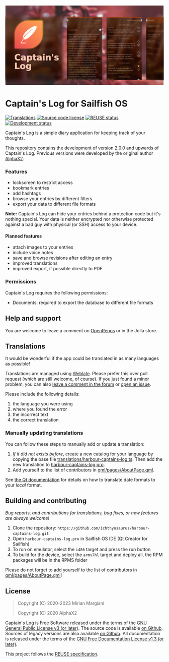 <!--
SPDX-FileCopyrightText: 2021-2023 Mirian Margiani
SPDX-License-Identifier: GFDL-1.3-or-later
-->

![Captain's Log banner](dist/banner-small.png)

# Captain's Log for Sailfish OS

[![Translations](https://hosted.weblate.org/widgets/harbour-captains-log/-/translations/svg-badge.svg)](https://hosted.weblate.org/projects/harbour-captains-log/translations)
[![Source code license](https://img.shields.io/badge/source_code-GPL--3.0--or--later-yellowdarkgreen)](https://github.com/ichthyosaurus/harbour-captains-log/tree/main/LICENSES)
[![REUSE status](https://api.reuse.software/badge/github.com/ichthyosaurus/harbour-captains-log)](https://api.reuse.software/info/github.com/ichthyosaurus/harbour-captains-log)
[![Development status](https://img.shields.io/badge/development-stable-blue)](https://github.com/ichthyosaurus/harbour-captains-log)
<!-- [![Liberapay donations](https://img.shields.io/liberapay/receives/ichthyosaurus)](https://liberapay.com/ichthyosaurus) -->

Captain's Log is a simple diary application for keeping track of your thoughts.

This repository contains the development of version 2.0.0 and upwards of
Captain's Log. Previous versions were developed by the original author
[AlphaX2](https://github.com/AlphaX2/Captains-Log-Sailfish).

### Features

- lockscreen to restrict access
- bookmark entries
- add hashtags
- browse your entries by different filters
- export your data to different file formats

**Note:** Captain's Log can hide your entries behind a protection code but it's
nothing special. Your data is neither encrypted nor otherwise protected against
a bad guy with physical (or SSH) access to your device.

#### Planned features

- attach images to your entries
- include voice notes
- save and browse revisions after editing an entry
- improved translations
- improved export, if possible directly to PDF

### Permissions

Captain's Log requires the following permissions:

- Documents: required to export the database to different file formats

## Help and support

You are welcome to leave a comment on
[OpenRepos](https://openrepos.net/content/ichthyosaurus/captains-log-updated) or
in the Jolla store.

## Translations

It would be wonderful if the app could be translated in as many languages as possible!

Translations are managed using [Weblate](https://hosted.weblate.org/projects/harbour-captains-log/translations).
Please prefer this over pull request (which are still welcome, of course).
If you just found a minor problem, you can also
[leave a comment in the forum](https://forum.sailfishos.org/t/apps-by-ichthyosaurus/15753)
or [open an issue](https://github.com/ichthyosaurus/harbour-captains-log/issues/new).

Please include the following details:

1. the language you were using
2. where you found the error
3. the incorrect text
4. the correct translation

### Manually updating translations

You can follow these steps to manually add or update a translation:

1. *If it did not exists before*, create a new catalog for your language by copying the
   base file [translations/harbour-captains-log.ts](translations/harbour-captains-log.ts).
   Then add the new translation to [harbour-captains-log.pro](harbour-captains-log.pro).
2. Add yourself to the list of contributors in [qml/pages/AboutPage.qml](qml/pages/AboutPage.qml).

See [the Qt documentation](https://doc.qt.io/qt-5/qml-qtqml-date.html#details) for
details on how to translate date formats to your *local* format.

## Building and contributing

*Bug reports, and contributions for translations, bug fixes, or new features are always welcome!*

1. Clone the repository: `https://github.com/ichthyosaurus/harbour-captains-log.git`
2. Open `harbour-captains-log.pro` in Sailfish OS IDE (Qt Creator for Sailfish)
3. To run on emulator, select the `i486` target and press the run button
4. To build for the device, select the `armv7hl` target and deploy all,
   the RPM packages will be in the RPMS folder

Please do not forget to add yourself to the list of contributors in
[qml/pages/AboutPage.qml](qml/pages/AboutPage.qml)!

## License

> Copyright (C) 2020-2023  Mirian Margiani
>
> Copyright (C) 2020  AlphaX2

Captain's Log is Free Software released under the terms of the
[GNU General Public License v3 (or later)](https://spdx.org/licenses/GPL-3.0-or-later.html).
The source code is available [on Github](https://github.com/ichthyosaurus/harbour-captains-log).
Sources of legacy versions are also available [on Github](https://github.com/AlphaX2/Captains-Log-Sailfish).
All documentation is released under the terms of the
[GNU Free Documentation License v1.3 (or later)](https://spdx.org/licenses/GFDL-1.3-or-later.html).

This project follows the [REUSE specification](https://api.reuse.software/info/github.com/ichthyosaurus/harbour-captains-log).
